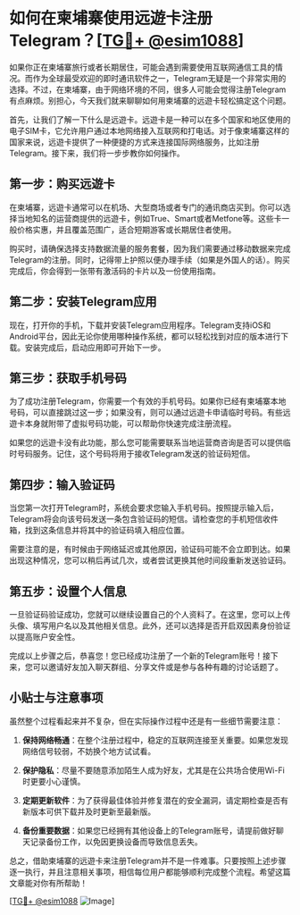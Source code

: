 # 如何在柬埔寨使用远遊卡注册Telegram？[[TG💪+ @esim1088](https://t.me/s/esim1088)]

如果你正在柬埔寨旅行或者长期居住，可能会遇到需要使用互联网通信工具的情况。而作为全球最受欢迎的即时通讯软件之一，Telegram无疑是一个非常实用的选择。不过，在柬埔寨，由于网络环境的不同，很多人可能会觉得注册Telegram有点麻烦。别担心，今天我们就来聊聊如何用柬埔寨的远遊卡轻松搞定这个问题。

首先，让我们了解一下什么是远遊卡。远遊卡是一种可以在多个国家和地区使用的电子SIM卡，它允许用户通过本地网络接入互联网和打电话。对于像柬埔寨这样的国家来说，远遊卡提供了一种便捷的方式来连接国际网络服务，比如注册Telegram。接下来，我们将一步步教你如何操作。

## 第一步：购买远遊卡

在柬埔寨，远遊卡通常可以在机场、大型商场或者专门的通讯商店买到。你可以选择当地知名的运营商提供的远遊卡，例如True、Smart或者Metfone等。这些卡一般价格实惠，并且覆盖范围广，适合短期游客或长期居住者使用。

购买时，请确保选择支持数据流量的服务套餐，因为我们需要通过移动数据来完成Telegram的注册。同时，记得带上护照以便办理手续（如果是外国人的话）。购买完成后，你会得到一张带有激活码的卡片以及一份使用指南。

## 第二步：安装Telegram应用

现在，打开你的手机，下载并安装Telegram应用程序。Telegram支持iOS和Android平台，因此无论你使用哪种操作系统，都可以轻松找到对应的版本进行下载。安装完成后，启动应用即可开始下一步。

## 第三步：获取手机号码

为了成功注册Telegram，你需要一个有效的手机号码。如果你已经有柬埔寨本地号码，可以直接跳过这一步；如果没有，则可以通过远遊卡申请临时号码。有些远遊卡本身就附带了虚拟号码功能，可以帮助你快速完成注册流程。

如果您的远遊卡没有此功能，那么您可能需要联系当地运营商咨询是否可以提供临时号码服务。记住，这个号码将用于接收Telegram发送的验证码短信。

## 第四步：输入验证码

当您第一次打开Telegram时，系统会要求您输入手机号码。按照提示输入后，Telegram将会向该号码发送一条包含验证码的短信。请检查您的手机短信收件箱，找到这条信息并将其中的验证码填入相应位置。

需要注意的是，有时候由于网络延迟或其他原因，验证码可能不会立即到达。如果出现这种情况，您可以稍后再试几次，或者尝试更换其他时间段重新发送验证码。

## 第五步：设置个人信息

一旦验证码验证成功，您就可以继续设置自己的个人资料了。在这里，您可以上传头像、填写用户名以及其他相关信息。此外，还可以选择是否开启双因素身份验证以提高账户安全性。

完成以上步骤之后，恭喜您！您已经成功注册了一个新的Telegram账号！接下来，您可以邀请好友加入聊天群组、分享文件或是参与各种有趣的讨论话题了。

## 小贴士与注意事项

虽然整个过程看起来并不复杂，但在实际操作过程中还是有一些细节需要注意：

1. **保持网络畅通**：在整个注册过程中，稳定的互联网连接至关重要。如果您发现网络信号较弱，不妨换个地方试试看。
   
2. **保护隐私**：尽量不要随意添加陌生人成为好友，尤其是在公共场合使用Wi-Fi时更要小心谨慎。
   
3. **定期更新软件**：为了获得最佳体验并修复潜在的安全漏洞，请定期检查是否有新版本可供下载并及时更新至最新版。

4. **备份重要数据**：如果您已经拥有其他设备上的Telegram账号，请提前做好聊天记录备份工作，以免因更换设备而导致信息丢失。

总之，借助柬埔寨的远遊卡来注册Telegram并不是一件难事。只要按照上述步骤逐一执行，并且注意相关事项，相信每位用户都能够顺利完成整个流程。希望这篇文章能对你有所帮助！

[[TG💪+ @esim1088](https://t.me/s/esim1088) ![Image](https://i.postimg.cc/4NQfJmqS/Snipaste-2025-05-13-00-14-12.png)]